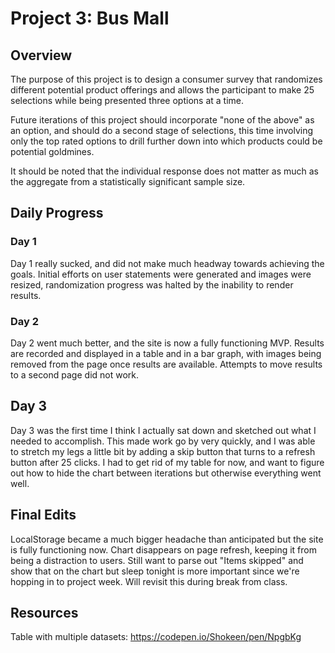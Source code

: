# Project 3: Bus Mall

## Overview

The purpose of this project is to design a consumer survey that randomizes different potential product offerings and allows the participant to make 25 selections while being presented three options at a time.

Future iterations of this project should incorporate "none of the above" as an option, and should do a second stage of selections, this time involving only the top rated options to drill further down into which products could be potential goldmines.

It should be noted that the individual response does not matter as much as the aggregate from a statistically significant sample size.

## Daily Progress

### Day 1
Day 1 really sucked, and did not make much headway towards achieving the goals. Initial efforts on user statements were generated and images were resized, randomization progress was halted by the inability to render results.

### Day 2
Day 2 went much better, and the site is now a fully functioning MVP. Results are recorded and displayed in a table and in a bar graph, with images being removed from the page once results are available. Attempts to move results to a second page did not work.

## Day 3
Day 3 was the first time I think I actually sat down and sketched out what I needed to accomplish. This made work go by very quickly, and I was able to stretch my legs a little bit by adding a skip button that turns to a refresh button after 25 clicks. I had to get rid of my table for now, and want to figure out how to hide the chart between iterations but otherwise everything went well.

## Final Edits
LocalStorage became a much bigger headache than anticipated but the site is fully functioning now. Chart disappears on page refresh, keeping it from being a distraction to users. Still want to parse out "Items skipped" and show that on the chart but sleep tonight is more important since we're hopping in to project week. Will revisit this during break from class.

## Resources

Table with multiple datasets: https://codepen.io/Shokeen/pen/NpgbKg